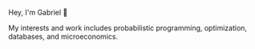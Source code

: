 Hey, I'm Gabriel 👋

My interests and work includes probabilistic programming, optimization, databases, and microeconomics.
